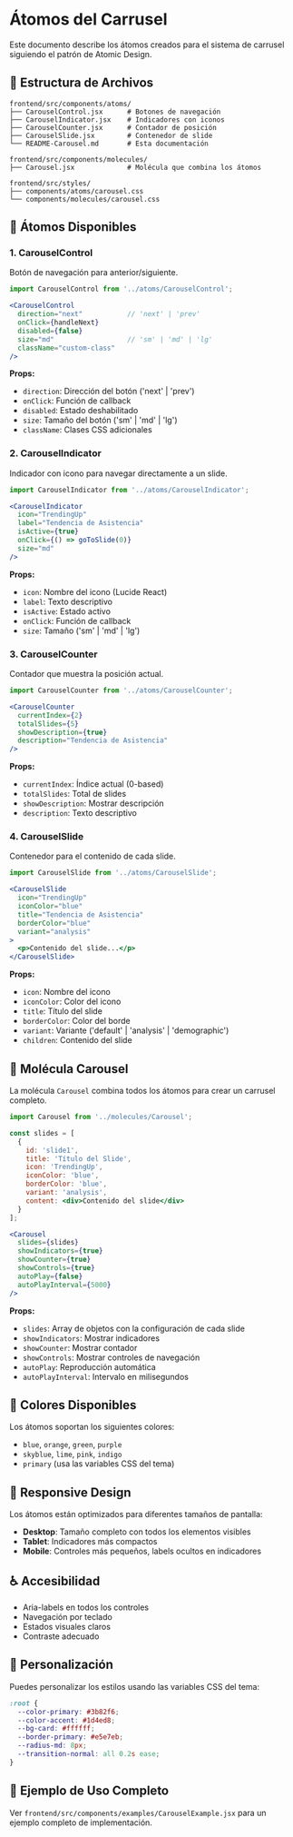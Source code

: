 # Átomos del Carrusel

Este documento describe los átomos creados para el sistema de carrusel siguiendo el patrón de Atomic Design.

## 📁 Estructura de Archivos

```
frontend/src/components/atoms/
├── CarouselControl.jsx      # Botones de navegación
├── CarouselIndicator.jsx    # Indicadores con iconos
├── CarouselCounter.jsx      # Contador de posición
├── CarouselSlide.jsx        # Contenedor de slide
└── README-Carousel.md       # Esta documentación

frontend/src/components/molecules/
├── Carousel.jsx             # Molécula que combina los átomos

frontend/src/styles/
├── components/atoms/carousel.css
└── components/molecules/carousel.css
```

## 🧩 Átomos Disponibles

### 1. CarouselControl

Botón de navegación para anterior/siguiente.

```jsx
import CarouselControl from '../atoms/CarouselControl';

<CarouselControl
  direction="next"           // 'next' | 'prev'
  onClick={handleNext}
  disabled={false}
  size="md"                  // 'sm' | 'md' | 'lg'
  className="custom-class"
/>
```

**Props:**
- `direction`: Dirección del botón ('next' | 'prev')
- `onClick`: Función de callback
- `disabled`: Estado deshabilitado
- `size`: Tamaño del botón ('sm' | 'md' | 'lg')
- `className`: Clases CSS adicionales

### 2. CarouselIndicator

Indicador con icono para navegar directamente a un slide.

```jsx
import CarouselIndicator from '../atoms/CarouselIndicator';

<CarouselIndicator
  icon="TrendingUp"
  label="Tendencia de Asistencia"
  isActive={true}
  onClick={() => goToSlide(0)}
  size="md"
/>
```

**Props:**
- `icon`: Nombre del icono (Lucide React)
- `label`: Texto descriptivo
- `isActive`: Estado activo
- `onClick`: Función de callback
- `size`: Tamaño ('sm' | 'md' | 'lg')

### 3. CarouselCounter

Contador que muestra la posición actual.

```jsx
import CarouselCounter from '../atoms/CarouselCounter';

<CarouselCounter
  currentIndex={2}
  totalSlides={5}
  showDescription={true}
  description="Tendencia de Asistencia"
/>
```

**Props:**
- `currentIndex`: Índice actual (0-based)
- `totalSlides`: Total de slides
- `showDescription`: Mostrar descripción
- `description`: Texto descriptivo

### 4. CarouselSlide

Contenedor para el contenido de cada slide.

```jsx
import CarouselSlide from '../atoms/CarouselSlide';

<CarouselSlide
  icon="TrendingUp"
  iconColor="blue"
  title="Tendencia de Asistencia"
  borderColor="blue"
  variant="analysis"
>
  <p>Contenido del slide...</p>
</CarouselSlide>
```

**Props:**
- `icon`: Nombre del icono
- `iconColor`: Color del icono
- `title`: Título del slide
- `borderColor`: Color del borde
- `variant`: Variante ('default' | 'analysis' | 'demographic')
- `children`: Contenido del slide

## 🧬 Molécula Carousel

La molécula `Carousel` combina todos los átomos para crear un carrusel completo.

```jsx
import Carousel from '../molecules/Carousel';

const slides = [
  {
    id: 'slide1',
    title: 'Título del Slide',
    icon: 'TrendingUp',
    iconColor: 'blue',
    borderColor: 'blue',
    variant: 'analysis',
    content: <div>Contenido del slide</div>
  }
];

<Carousel
  slides={slides}
  showIndicators={true}
  showCounter={true}
  showControls={true}
  autoPlay={false}
  autoPlayInterval={5000}
/>
```

**Props:**
- `slides`: Array de objetos con la configuración de cada slide
- `showIndicators`: Mostrar indicadores
- `showCounter`: Mostrar contador
- `showControls`: Mostrar controles de navegación
- `autoPlay`: Reproducción automática
- `autoPlayInterval`: Intervalo en milisegundos

## 🎨 Colores Disponibles

Los átomos soportan los siguientes colores:

- `blue`, `orange`, `green`, `purple`
- `skyblue`, `lime`, `pink`, `indigo`
- `primary` (usa las variables CSS del tema)

## 📱 Responsive Design

Los átomos están optimizados para diferentes tamaños de pantalla:

- **Desktop**: Tamaño completo con todos los elementos visibles
- **Tablet**: Indicadores más compactos
- **Mobile**: Controles más pequeños, labels ocultos en indicadores

## ♿ Accesibilidad

- Aria-labels en todos los controles
- Navegación por teclado
- Estados visuales claros
- Contraste adecuado

## 🔧 Personalización

Puedes personalizar los estilos usando las variables CSS del tema:

```css
:root {
  --color-primary: #3b82f6;
  --color-accent: #1d4ed8;
  --bg-card: #ffffff;
  --border-primary: #e5e7eb;
  --radius-md: 8px;
  --transition-normal: all 0.2s ease;
}
```

## 📝 Ejemplo de Uso Completo

Ver `frontend/src/components/examples/CarouselExample.jsx` para un ejemplo completo de implementación. 